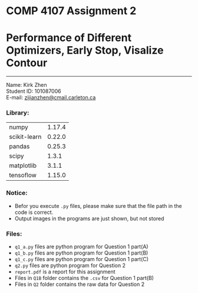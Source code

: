 # COMP 4107 Assignment 2
# Performance of Different Optimizers, Early Stop, Visalize Contour
-----------

Name: Kirk Zhen  
Student ID: 101087006  
E-mail: zijianzhen@cmail.carleton.ca  



### Library:
|||
|:---|:---|
|numpy|1.17.4
|scikit-learn|0.22.0
|pandas|0.25.3
|scipy|1.3.1
|matplotlib|3.1.1
|tensoflow|1.15.0

### Notice:
* Befor you execute `.py` files, please
make sure that the file path in the code is correct.
* Output images in the programs are just shown, but not stored

### Files:
* `q1_a.py` files are python program for Question 1 part(A)
* `q1_b.py` files are python program for Question 1 part(B)
* `q1_c.py` files are python program for Question 1 part(C)
* `q2.py` files are python program for Question 2
* `report.pdf` is a report for this assignment
* Files in `Q1B` folder contains the `.csv` for Question 1 part(B)
* Files in `Q2` folder contains the raw data for Question 2

